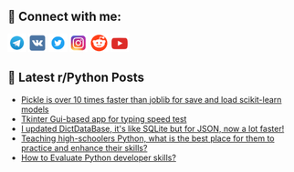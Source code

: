 ## 🔎 Connect with me:
[<img src="https://github.com/bullbesh/bullbesh/blob/main/images/Telegram.png" width="32" height="32" />](https://t.me/bullbesh)
[<img src="https://github.com/bullbesh/bullbesh/blob/main/images/VK.png" width="32" height="32" />](https://vk.com/bullbesh)
[<img src="https://github.com/bullbesh/bullbesh/blob/main/images/Twitter.png" width="32" height="32" />](https://twitter.com/bullbesh1)
[<img src="https://github.com/bullbesh/bullbesh/blob/main/images/Instagram.png" width="32" height="32" />](https://www.instagram.com/bullbesh)
[<img src="https://github.com/bullbesh/bullbesh/blob/main/images/Reddit.png" width="32" height="32" />](https://www.reddit.com/user/bullbesh)
[<img src="https://github.com/bullbesh/bullbesh/blob/main/images/YouTube.png" width="32" height="32" />](https://www.youtube.com/channel/UCtfjRs6uzgq5mfm8S06WTcg)

## 📕 Latest r/Python Posts
<!-- BLOG-POST-LIST:START -->
- [Pickle is over 10 times faster than joblib for save and load scikit-learn models](https://www.reddit.com/r/Python/comments/ypj13g/pickle_is_over_10_times_faster_than_joblib_for/)
- [Tkinter Gui-based app for typing speed test](https://www.reddit.com/r/Python/comments/yphwj3/tkinter_guibased_app_for_typing_speed_test/)
- [I updated DictDataBase, it&#39;s like SQLite but for JSON, now a lot faster!](https://www.reddit.com/r/Python/comments/ypgxb9/i_updated_dictdatabase_its_like_sqlite_but_for/)
- [Teaching high-schoolers Python, what is the best place for them to practice and enhance their skills?](https://www.reddit.com/r/Python/comments/ypeb8l/teaching_highschoolers_python_what_is_the_best/)
- [How to Evaluate Python developer skills?](https://www.reddit.com/r/Python/comments/ype91d/how_to_evaluate_python_developer_skills/)
<!-- BLOG-POST-LIST:END -->
